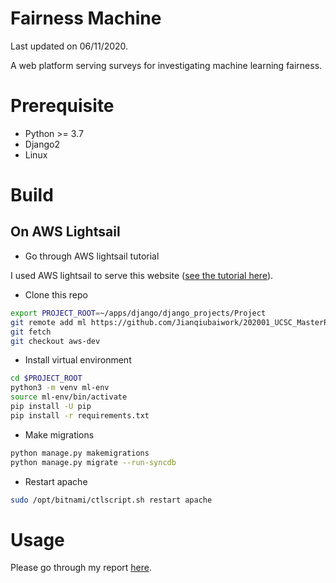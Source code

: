 # Fairness Machine

Last updated on 06/11/2020.

A web platform serving surveys for investigating machine learning fairness.


# Prerequisite

- Python >= 3.7
- Django2
- Linux 

# Build

## On AWS Lightsail

- Go through AWS lightsail tutorial

I used AWS lightsail to serve this website ([see the tutorial here](https://aws.amazon.com/getting-started/hands-on/deploy-python-application/)).

- Clone this repo
```bash
export PROJECT_ROOT=~/apps/django/django_projects/Project
git remote add ml https://github.com/Jianqiubaiwork/202001_UCSC_MasterProject.git
git fetch
git checkout aws-dev
```

- Install virtual environment
```bash
cd $PROJECT_ROOT
python3 -m venv ml-env
source ml-env/bin/activate
pip install -U pip
pip install -r requirements.txt
```

- Make migrations
```bash
python manage.py makemigrations
python manage.py migrate --run-syncdb
```

- Restart apache
```bash
sudo /opt/bitnami/ctlscript.sh restart apache
```

# Usage

Please go through my report [here](Fairness_Machine.pdf).
